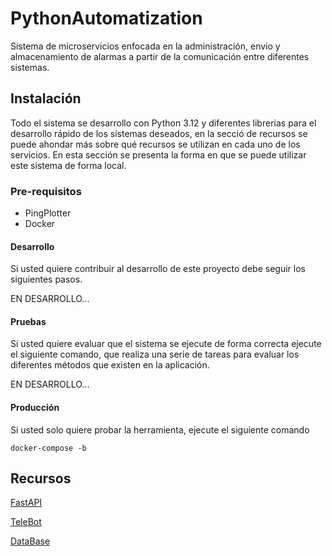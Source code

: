 # PythonAutomatization

Sistema de microservicios enfocada en la administración, envio y almacenamiento de alarmas a partir de la comunicación entre diferentes sistemas.

## Instalación

Todo el sistema se desarrollo con Python 3.12 y diferentes librerias para el desarrollo rápido de los sistemas deseados, en la secció de recursos se puede ahondar más sobre qué recursos se utilizan en cada uno de los servicios. En esta sección se presenta la forma en que se puede utilizar este sistema de forma local.

### Pre-requisitos

- PingPlotter
- Docker

#### Desarrollo

Si usted quiere contribuir al desarrollo de este proyecto debe seguir los siguientes pasos.

EN DESARROLLO...

#### Pruebas

Si usted quiere evaluar que el sistema se ejecute de forma correcta ejecute el siguiente comando, que realiza una serie de tareas para evaluar los diferentes métodos que existen en la aplicación.

EN DESARROLLO...

#### Producción

Si usted solo quiere probar la herramienta, ejecute el siguiente comando

`docker-compose -b `

## Recursos

[FastAPI](./docs/pages/fastapi.md)

[TeleBot](/docs/pages/telebot.md)

[DataBase](./docs/pages/db.md)
